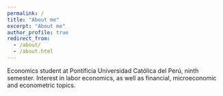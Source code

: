```yaml
---
permalink: /
title: "About me"
excerpt: "About me"
author_profile: true
redirect_from: 
  - /about/
  - /about.html
---
```


Economics student at Pontificia Universidad Católica del Perú, ninth semester. Interest in labor economics, as well as financial, microeconomic and econometric topics. 
